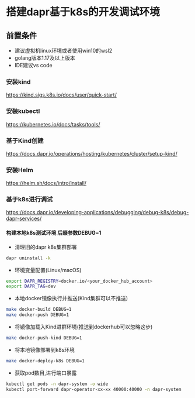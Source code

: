 # 搭建dapr基于k8s的开发调试环境

## 前置条件

* 建议虚拟机linux环境或者使用win10的wsl2
* golang版本1.17及以上版本
* IDE建议vs code

### 安装kind

<https://kind.sigs.k8s.io/docs/user/quick-start/>

### 安装kubectl

<https://kubernetes.io/docs/tasks/tools/>

### 基于Kind创建

<https://docs.dapr.io/operations/hosting/kubernetes/cluster/setup-kind/>

### 安装Helm

<https://helm.sh/docs/intro/install/>

### 基于k8s进行调试

<https://docs.dapr.io/developing-applications/debugging/debug-k8s/debug-dapr-services/>

#### 构建本地k8s测试环境 后缀参数DEBUG=1

* 清理旧的dapr k8s集群部署

```bash
dapr uninstall -k
```

* 环境变量配置(Linux/macOS)

```bash
export DAPR_REGISTRY=docker.io/<your_docker_hub_account>
export DAPR_TAG=dev
```

* 本地docker镜像执行并推送(Kind集群可以不推送)

```bash
make docker-build DEBUG=1
make docker-push DEBUG=1
```

* 将镜像加载入Kind进群环境(推送到dockerhub可以忽略这步)

```bash
make docker-push-kind DEBUG=1
```

* 将本地镜像部署到k8s环境

```bash
make docker-deploy-k8s DEBUG=1
```

* 获取pod数目,进行端口暴露

```bash
kubectl get pods -n dapr-system -o wide
kubectl port-forward dapr-operator-xx-xx 40000:40000 -n dapr-system
```
